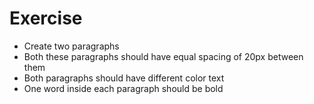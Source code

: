 # Exercise
  * Create two paragraphs
  * Both these paragraphs should have equal spacing of 20px between them
  * Both paragraphs should have different color text
  * One word inside each paragraph should be bold
